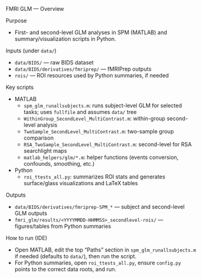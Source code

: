 FMRI GLM — Overview

Purpose
- First- and second-level GLM analyses in SPM (MATLAB) and summary/visualization scripts in Python.

Inputs (under `data/`)
- `data/BIDS/` — raw BIDS dataset
- `data/BIDS/derivatives/fmriprep/` — fMRIPrep outputs
- `rois/` — ROI resources used by Python summaries, if needed

Key scripts
- MATLAB
  - `spm_glm_runallsubjects.m`: runs subject-level GLM for selected tasks; uses `fullfile` and assumes `data/` tree
  - `WithinGroup_SecondLevel_MultiContrast.m`: within-group second-level analysis
  - `TwoSample_SecondLevel_MultiContrast.m`: two-sample group comparison
  - `RSA_TwoSample_SecondLevel_MultiContrast.m`: second-level for RSA searchlight maps
  - `matlab_helpers/glm/*.m`: helper functions (events conversion, confounds, smoothing, etc.)
- Python
  - `roi_ttests_all.py`: summarizes ROI stats and generates surface/glass visualizations and LaTeX tables

Outputs
- `data/BIDS/derivatives/fmriprep-SPM_*` — subject and second-level GLM outputs
- `fmri_glm/results/<YYYYMMDD-HHMMSS>_secondlevel-rois/` — figures/tables from Python summaries

How to run (IDE)
- Open MATLAB, edit the top “Paths” section in `spm_glm_runallsubjects.m` if needed (defaults to `data/`), then run the script.
- For Python summaries, open `roi_ttests_all.py`, ensure `config.py` points to the correct data roots, and run.
